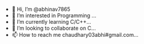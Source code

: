- 👋 Hi, I’m @abhinav7865
- 👀 I’m interested in Programming ...
- 🌱 I’m currently learning C/C++...
- 💞️ I’m looking to collaborate on C...
- 📫 How to reach me chaudhary03abhi#gmail.com...

<!---
abhinav7865/abhinav7865 is a ✨ special ✨ repository because its `README.md` (this file) appears on your GitHub profile.
You can click the Preview link to take a look at your changes.
--->
